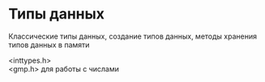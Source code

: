 # Типы данных

Классические типы данных, создание типов данных, методы хранения типов данных в памяти

<inttypes.h>  
<gmp.h> для работы с числами  
